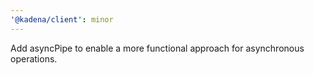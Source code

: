 ```yaml
---
'@kadena/client': minor
---
```


Add asyncPipe to enable a more functional approach for asynchronous operations.
